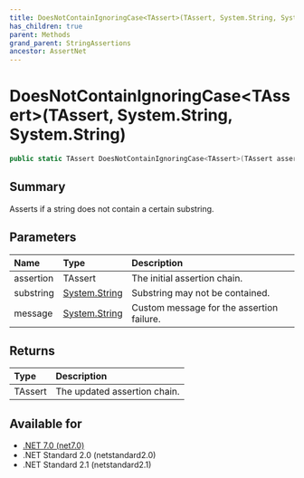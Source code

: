 ```yaml
---
title: DoesNotContainIgnoringCase<TAssert>(TAssert, System.String, System.String)
has_children: true
parent: Methods
grand_parent: StringAssertions
ancestor: AssertNet
---
```

# DoesNotContainIgnoringCase&lt;TAssert&gt;(TAssert, System.String, System.String)

```csharp
public static TAssert DoesNotContainIgnoringCase<TAssert>(TAssert assertion, System.String substring, System.String message);
```

## Summary
Asserts if a string does not contain a certain substring.

## Parameters
| Name      | Type                                                                        | Description                               |
|:----------|:----------------------------------------------------------------------------|:------------------------------------------|
| assertion | TAssert                                                                     | The initial assertion chain.              |
| substring | [System.String](https://learn.microsoft.com/en-us/dotnet/api/system.string) | Substring may not be contained.           |
| message   | [System.String](https://learn.microsoft.com/en-us/dotnet/api/system.string) | Custom message for the assertion failure. |


## Returns
| Type    | Description                  |
|:--------|:-----------------------------|
| TAssert | The updated assertion chain. |

## Available for
- [.NET 7.0 (net7.0)](https://versionsof.net/core/7.0/)
- .NET Standard 2.0 (netstandard2.0)
- .NET Standard 2.1 (netstandard2.1)
